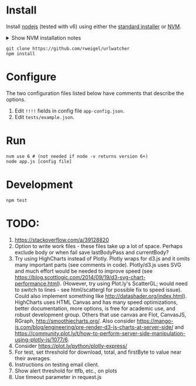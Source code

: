 # Install

Install [nodejs](https://nodejs.org/en/download/) (tested with v6) using either the [standard installer](https://nodejs.org/en/download/) or [NVM](https://github.com/creationix/nvm).

<details> 
  <summary>Show NVM installation notes</summary>
  
```bash
# Install Node Version Manager
curl https://raw.githubusercontent.com/creationix/nvm/v0.9.5/install.sh | bash

# Set environment variables (needed only once)
source ~/.bashrc

# Install node.js version 6
nvm install 6

# If system has old nodejs already installed by package manager,
# must always execute this before starting app
nvm use 6
```
</details>

```
git clone https://github.com/rweigel/urlwatcher
npm install
```

# Configure

The two configuration files listed below have comments that describe the options.

1. Edit `!!!!` fields in config file `app-config.json`.
2. Edit `tests/example.json`.

# Run

```	
nvm use 6 # (not needed if node -v returns version 6+)
node app.js [config file]
```

# Development

```
npm test
```

# TODO:

1. https://stackoverflow.com/a/39128820
1. Option to write work files - these files take up a lot of space. Perhaps exclude body or when fail save lastBodyPass and currentBody?
2. Try using HighCharts instead of Plotly. Plotly wraps for d3.js and it omits many important parts (see comments in code). Plotly/d3.js uses SVG and much effort would be needed to improve speed (see https://blog.scottlogic.com/2014/09/19/d3-svg-chart-performance.html). (However, try using Plot.ly's ScatterGL; would need to switch to lines - see html/scattergl for possible fix to speed issue). Could also implement something like http://datashader.org/index.html). HighCharts uses HTML Canvas and has many speed optimizations, better documentation, more options, is free for academic use, and robust development group. Others that use canvas are Flot, CanvasJS, RGraph, http://smoothiecharts.org/. Also consider https://mango-is.com/blog/engineering/pre-render-d3-js-charts-at-server-side/ and https://community.plot.ly/t/how-to-perform-server-side-manipulation-using-plotly-js/1077/6.
4. Consider https://plot.ly/python/plotly-express/
3. For test, set threshold for download, total, and firstByte to value near their averages.
4. Instructions on testing email client.
5. Show alert threshold for ttfb, etc., on plots
6. Use timeout parameter in request.js
